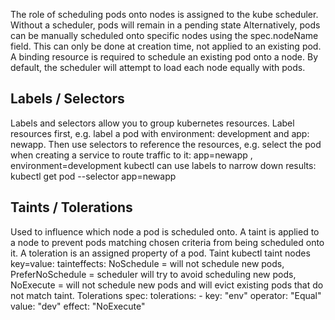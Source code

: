 
The role of scheduling pods onto nodes is assigned to the kube scheduler. Without a scheduler, pods will remain in a pending state
Alternatively, pods can be manually scheduled onto specific nodes using the spec.nodeName field. This can only be done at creation time, not applied to an existing pod.
A binding resource is required to schedule an existing pod onto a node. By default, the scheduler will attempt to load each node equally with pods.

## Labels / Selectors

Labels and selectors allow you to group kubernetes resources.
Label resources first, e.g. label a pod with environment: development and app: newapp. Then use selectors to reference the resources, e.g. select the pod when creating a service to route traffic to it: app=newapp , environment=development
kubectl can use labels to narrow down results: kubectl get pod --selector app=newapp

## Taints / Tolerations

Used to influence which node a pod is scheduled onto. A taint is applied to a node to prevent pods matching chosen criteria from being scheduled onto it.
A toleration is an assigned property of a pod.
Taint 
  kubectl taint nodes <nodename> key=value:<tainteffect>
  tainteffects: NoSchedule = will not schedule new pods, PreferNoSchedule = scheduler will try to avoid scheduling new pods, NoExecute = will not schedule new pods and will evict existing pods that do not match taint.
Tolerations
  spec:
    tolerations:
    - key: "env"
      operator: "Equal"
      value: "dev"
      effect: "NoExecute"